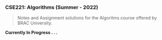 ### CSE221: Algorithms (Summer - 2022)

> Notes and Assignment solutions for the Algoritms course offered by BRAC University.

**Currently In Progress . . .**
